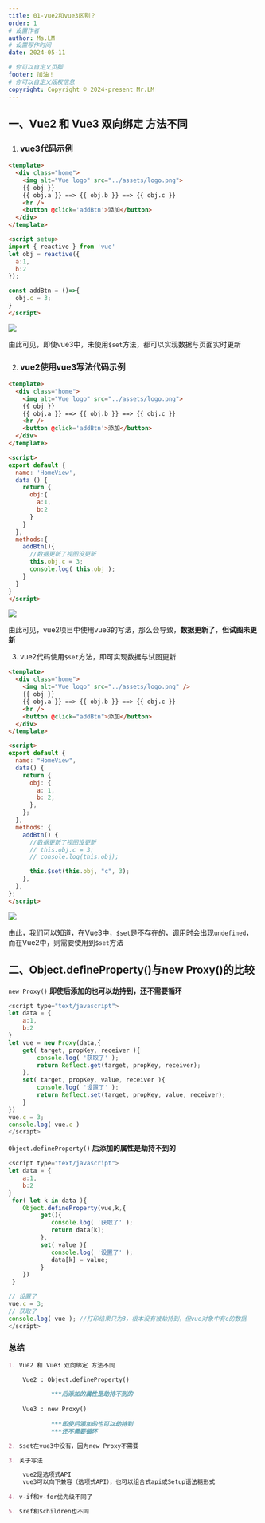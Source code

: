```yaml
---
title: 01-vue2和vue3区别？
order: 1
# 设置作者
author: Ms.LM
# 设置写作时间
date: 2024-05-11 

# 你可以自定义页脚
footer: 加油！
# 你可以自定义版权信息
copyright: Copyright © 2024-present Mr.LM
---
```


##  一、Vue2 和 Vue3 双向绑定 方法不同

1. ### vue3代码示例

```html
<template>
  <div class="home">
    <img alt="Vue logo" src="../assets/logo.png">
    {{ obj }}
    {{ obj.a }} ==> {{ obj.b }} ==> {{ obj.c }}
    <hr />
    <button @click='addBtn'>添加</button>
  </div>
</template>

<script setup>
import { reactive } from 'vue'
let obj = reactive({
  a:1,
  b:2
});

const addBtn = ()=>{
  obj.c = 3;
}
</script>

```

![](https://mengblog-1305308047.cos.ap-guangzhou.myqcloud.com/202405111503166.gif)

由此可见，即使vue3中，未使用`$set`方法，都可以实现数据与页面实时更新

2. ### vue2使用vue3写法代码示例

```html
<template>
  <div class="home">
    <img alt="Vue logo" src="../assets/logo.png">
    {{ obj }}
    {{ obj.a }} ==> {{ obj.b }} ==> {{ obj.c }}
    <hr />
    <button @click='addBtn'>添加</button>
  </div>
</template>

<script>
export default {
  name: 'HomeView',
  data () {
    return {
      obj:{
        a:1,
        b:2
      }
    }
  },
  methods:{
    addBtn(){
      //数据更新了视图没更新
      this.obj.c = 3;
      console.log( this.obj );
    }
  }
}
</script>

```

![](https://mengblog-1305308047.cos.ap-guangzhou.myqcloud.com/202405111511760.gif)

由此可见，vue2项目中使用vue3的写法，那么会导致，**数据更新了**，**但试图未更新**

3. vue2代码使用`$set`方法，即可实现数据与试图更新

```html
<template>
  <div class="home">
    <img alt="Vue logo" src="../assets/logo.png" />
    {{ obj }}
    {{ obj.a }} ==> {{ obj.b }} ==> {{ obj.c }}
    <hr />
    <button @click="addBtn">添加</button>
  </div>
</template>

<script>
export default {
  name: "HomeView",
  data() {
    return {
      obj: {
        a: 1,
        b: 2,
      },
    };
  },
  methods: {
    addBtn() {
      //数据更新了视图没更新
      // this.obj.c = 3;
      // console.log(this.obj);

      this.$set(this.obj, "c", 3);
    },
  },
};
</script>

```

![](https://mengblog-1305308047.cos.ap-guangzhou.myqcloud.com/202405111511051.gif)

由此，我们可以知道，在Vue3中，`$set`是不存在的，调用时会出现`undefined`，而在Vue2中，则需要使用到`$set`方法

##  二、Object.defineProperty()与new Proxy()的比较

`new Proxy()`	**即使后添加的也可以劫持到，还不需要循环**

```js
<script type="text/javascript">
let data = {
	a:1,
	b:2
}
let vue = new Proxy(data,{
	get( target, propKey, receiver ){
		console.log( '获取了' );
		return Reflect.get(target, propKey, receiver);
	},
	set( target, propKey, value, receiver ){
		console.log( '设置了' );
		return Reflect.set(target, propKey, value, receiver);
	}
})
vue.c = 3;
console.log( vue.c )
</script>
```



`Object.defineProperty()`	**后添加的属性是劫持不到的**

```js
<script type="text/javascript">
let data = {
	a:1,
	b:2
}
 for( let k in data ){
 	Object.defineProperty(vue,k,{
		 get(){
		 	console.log( '获取了' );
		 	return data[k];
		 },
		 set( value ){
		 	console.log( '设置了' );
		 	data[k] = value;
		 }
 	})
 }

// 设置了
vue.c = 3;
// 获取了
console.log( vue ); //打印结果只为3，根本没有被劫持到，但vue对象中有c的数据
</script>
```

### 总结

```markdown
1. Vue2 和 Vue3 双向绑定 方法不同

	Vue2 : Object.defineProperty()
			
			***后添加的属性是劫持不到的
		
	Vue3 : new Proxy()
	
			***即使后添加的也可以劫持到
			***还不需要循环

2. $set在vue3中没有，因为new Proxy不需要

3. 关于写法

	vue2是选项式API
	vue3可以向下兼容（选项式API），也可以组合式api或Setup语法糖形式
	
4. v-if和v-for优先级不同了

5. $ref和$children也不同
```
